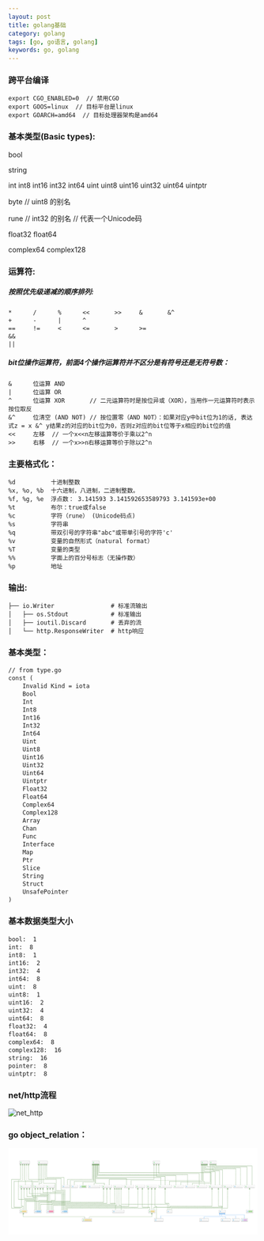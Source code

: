 ```yaml
---
layout: post
title: golang基础
category: golang
tags: [go, go语言, golang]
keywords: go, golang
---
```


### 跨平台编译
```
export CGO_ENABLED=0  // 禁用CGO
export GOOS=linux  // 目标平台是linux
export GOARCH=amd64  // 目标处理器架构是amd64
```
### 基本类型(Basic types):
bool

string

int  int8  int16  int32  int64
uint uint8 uint16 uint32 uint64 uintptr

byte // uint8 的别名

rune // int32 的别名
     // 代表一个Unicode码

float32 float64

complex64 complex128

### 运算符:
##### 按照优先级递减的顺序排列:
```
*      /      %      <<       >>     &       &^
+      -      |      ^
==     !=     <      <=       >      >=
&&
||
```
##### bit位操作运算符，前面4个操作运算符并不区分是有符号还是无符号数：
```
&      位运算 AND
|      位运算 OR
^      位运算 XOR       // 二元运算符时是按位异或（XOR），当用作一元运算符时表示按位取反
&^     位清空 (AND NOT) // 按位置零（AND NOT）：如果对应y中bit位为1的话, 表达式z = x &^ y结果z的对应的bit位为0，否则z对应的bit位等于x相应的bit位的值
<<     左移  // 一个x<<n左移运算等价于乘以2^n
>>     右移  // 一个x>>n右移运算等价于除以2^n
```
### 主要格式化：
```
%d          十进制整数
%x, %o, %b  十六进制，八进制，二进制整数。
%f, %g, %e  浮点数： 3.141593 3.141592653589793 3.141593e+00
%t          布尔：true或false
%c          字符（rune） (Unicode码点)
%s          字符串
%q          带双引号的字符串"abc"或带单引号的字符'c'
%v          变量的自然形式（natural format）
%T          变量的类型
%%          字面上的百分号标志（无操作数）
%p          地址
```
### 输出:
```
├── io.Writer                # 标准流输出
│   ├── os.Stdout            # 标准输出
│   ├── ioutil.Discard       # 丢弃的流
│   └── http.ResponseWriter  # http响应
```
### 基本类型：
```
// from type.go
const (
	Invalid Kind = iota
	Bool
	Int
	Int8
	Int16
	Int32
	Int64
	Uint
	Uint8
	Uint16
	Uint32
	Uint64
	Uintptr
	Float32
	Float64
	Complex64
	Complex128
	Array
	Chan
	Func
	Interface
	Map
	Ptr
	Slice
	String
	Struct
	UnsafePointer
)
```

### 基本数据类型大小
```
bool:  1
int:  8
int8:  1
int16:  2
int32:  4
int64:  8
uint:  8
uint8:  1
uint16:  2
uint32:  4
uint64:  8
float32:  4
float64:  8
complex64:  8
complex128:  16
string:  16
pointer:  8
uintptr:  8
```

### net/http流程
![net_http](/assets/img/golang/net_http.png)

### go object_relation：
![object_relation](/assets/img/golang/object_relation.png)
